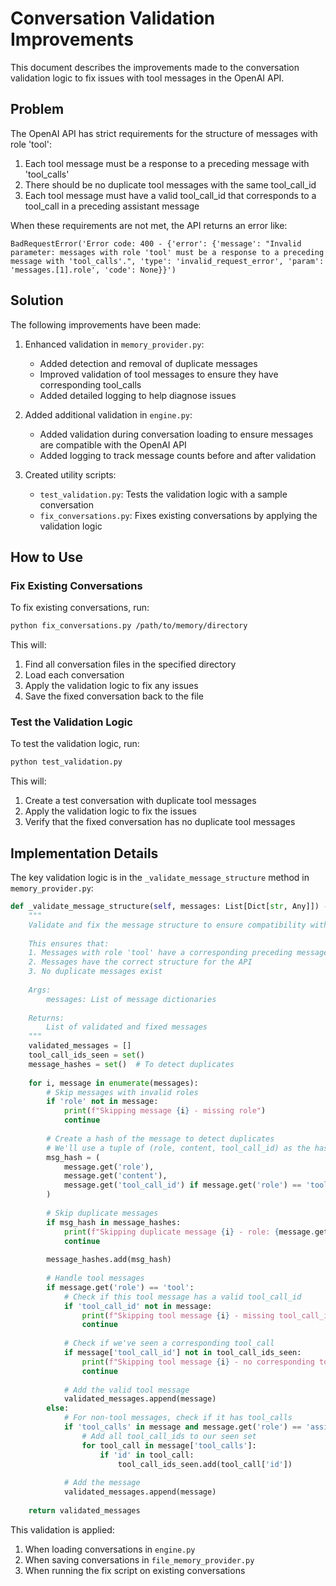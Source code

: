 # Conversation Validation Improvements

This document describes the improvements made to the conversation validation logic to fix issues with tool messages in the OpenAI API.

## Problem

The OpenAI API has strict requirements for the structure of messages with role 'tool':

1. Each tool message must be a response to a preceding message with 'tool_calls'
2. There should be no duplicate tool messages with the same tool_call_id
3. Each tool message must have a valid tool_call_id that corresponds to a tool_call in a preceding assistant message

When these requirements are not met, the API returns an error like:

```
BadRequestError('Error code: 400 - {'error': {'message': "Invalid parameter: messages with role 'tool' must be a response to a preceding message with 'tool_calls'.", 'type': 'invalid_request_error', 'param': 'messages.[1].role', 'code': None}}')
```

## Solution

The following improvements have been made:

1. Enhanced validation in `memory_provider.py`:
   - Added detection and removal of duplicate messages
   - Improved validation of tool messages to ensure they have corresponding tool_calls
   - Added detailed logging to help diagnose issues

2. Added additional validation in `engine.py`:
   - Added validation during conversation loading to ensure messages are compatible with the OpenAI API
   - Added logging to track message counts before and after validation

3. Created utility scripts:
   - `test_validation.py`: Tests the validation logic with a sample conversation
   - `fix_conversations.py`: Fixes existing conversations by applying the validation logic

## How to Use

### Fix Existing Conversations

To fix existing conversations, run:

```bash
python fix_conversations.py /path/to/memory/directory
```

This will:
1. Find all conversation files in the specified directory
2. Load each conversation
3. Apply the validation logic to fix any issues
4. Save the fixed conversation back to the file

### Test the Validation Logic

To test the validation logic, run:

```bash
python test_validation.py
```

This will:
1. Create a test conversation with duplicate tool messages
2. Apply the validation logic to fix the issues
3. Verify that the fixed conversation has no duplicate tool messages

## Implementation Details

The key validation logic is in the `_validate_message_structure` method in `memory_provider.py`:

```python
def _validate_message_structure(self, messages: List[Dict[str, Any]]) -> List[Dict[str, Any]]:
    """
    Validate and fix the message structure to ensure compatibility with OpenAI API.
    
    This ensures that:
    1. Messages with role 'tool' have a corresponding preceding message with 'tool_calls'
    2. Messages have the correct structure for the API
    3. No duplicate messages exist
    
    Args:
        messages: List of message dictionaries
        
    Returns:
        List of validated and fixed messages
    """
    validated_messages = []
    tool_call_ids_seen = set()
    message_hashes = set()  # To detect duplicates
    
    for i, message in enumerate(messages):
        # Skip messages with invalid roles
        if 'role' not in message:
            print(f"Skipping message {i} - missing role")
            continue
        
        # Create a hash of the message to detect duplicates
        # We'll use a tuple of (role, content, tool_call_id) as the hash
        msg_hash = (
            message.get('role'),
            message.get('content'),
            message.get('tool_call_id') if message.get('role') == 'tool' else None
        )
        
        # Skip duplicate messages
        if msg_hash in message_hashes:
            print(f"Skipping duplicate message {i} - role: {message.get('role')}")
            continue
        
        message_hashes.add(msg_hash)
        
        # Handle tool messages
        if message.get('role') == 'tool':
            # Check if this tool message has a valid tool_call_id
            if 'tool_call_id' not in message:
                print(f"Skipping tool message {i} - missing tool_call_id")
                continue
                
            # Check if we've seen a corresponding tool_call
            if message['tool_call_id'] not in tool_call_ids_seen:
                print(f"Skipping tool message {i} - no corresponding tool_call found for ID: {message['tool_call_id']}")
                continue
                
            # Add the valid tool message
            validated_messages.append(message)
        else:
            # For non-tool messages, check if it has tool_calls
            if 'tool_calls' in message and message.get('role') == 'assistant':
                # Add all tool_call_ids to our seen set
                for tool_call in message['tool_calls']:
                    if 'id' in tool_call:
                        tool_call_ids_seen.add(tool_call['id'])
            
            # Add the message
            validated_messages.append(message)
            
    return validated_messages
```

This validation is applied:
1. When loading conversations in `engine.py`
2. When saving conversations in `file_memory_provider.py`
3. When running the fix script on existing conversations